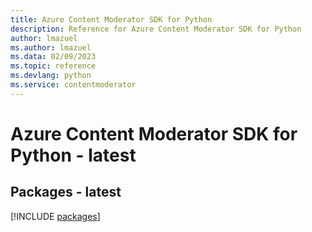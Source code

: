 ```yaml
---
title: Azure Content Moderator SDK for Python
description: Reference for Azure Content Moderator SDK for Python
author: lmazuel
ms.author: lmazuel
ms.data: 02/09/2023
ms.topic: reference
ms.devlang: python
ms.service: contentmoderator
---
```

# Azure Content Moderator SDK for Python - latest
## Packages - latest
[!INCLUDE [packages](content-moderator-index.md)]